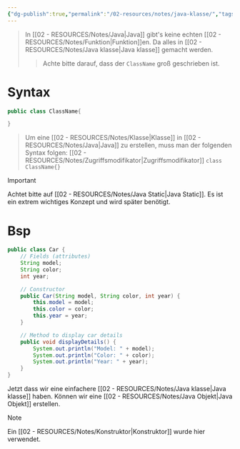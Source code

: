 ```yaml
---
{"dg-publish":true,"permalink":"/02-resources/notes/java-klasse/","tags":["informatik/code/OOP","informatik/programmierung/sprachen/java"],"noteIcon":"","updated":"2025-09-27T01:32:45.000+02:00"}
---
```


>In [[02 - RESOURCES/Notes/Java\|Java]] gibt's keine echten [[02 - RESOURCES/Notes/Funktion\|Funktion]]en. Da alles in [[02 - RESOURCES/Notes/Java klasse\|Java klasse]] gemacht werden.
>> Achte bitte darauf, dass der `ClassName` groß geschrieben ist.
# Syntax
```java
public class ClassName{

}
```
>Um eine [[02 - RESOURCES/Notes/Klasse\|Klasse]] in [[02 - RESOURCES/Notes/Java\|Java]] zu erstellen, muss man der folgenden Syntax folgen: [[02 - RESOURCES/Notes/Zugriffsmodifikator\|Zugriffsmodifikator]] `class ClassName{}`


>[!important] 
>Achtet bitte auf [[02 - RESOURCES/Notes/Java Static\|Java Static]]. 
>Es ist ein extrem wichtiges Konzept und wird später benötigt.

# Bsp
```java
public class Car {
    // Fields (attributes)
    String model;
    String color;
    int year;

    // Constructor
    public Car(String model, String color, int year) {
        this.model = model;
        this.color = color;
        this.year = year;
    }

    // Method to display car details
    public void displayDetails() {
        System.out.println("Model: " + model);
        System.out.println("Color: " + color);
        System.out.println("Year: " + year);
    }
}
```

Jetzt dass wir eine einfachere [[02 - RESOURCES/Notes/Java klasse\|Java klasse]] haben. Können wir eine [[02 - RESOURCES/Notes/Java Objekt\|Java Objekt]] erstellen.

>[!note] 
>Ein [[02 - RESOURCES/Notes/Konstruktor\|Konstruktor]] wurde hier verwendet.


